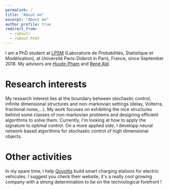 ```yaml
---
permalink: /
title: "About me"
excerpt: "About me"
author_profile: true
redirect_from: 
  - /about/
  - /about.html
---
```


I am a PhD student at [LPSM](https://www.lpsm.paris/) (Laboratoire de Probabilités, Statistique et Modélisation), at Université Paris-Diderot in Paris, France, since September 2018. My advisors are [Huyên Pham](https://sites.google.com/site/phamxuanhuyen/) and [René Aïd](https://sites.google.com/view/reneaid).

Research interests
======
My research interest lies at the boundary between stochastic control, infinite dimensional structures and non-markovian settings (delay, Volterra, fractional noise,...). My work focuses on exhibiting the nice structures behind some classes of non-markovian problems and designing efficient algorithms to solve them. Currently, I'm looking at how to apply the signature to optimal control. On a more applied side, I developp neural network based algorithms for stochastic control of high dimensional objects. 

Other activities
======
In my spare time, I help [Qovoltis](https://www.qovoltis.com/en/qovoltis-smarter-charging/) build smart charging stations for electric vehicules. I suggest you check their website, it's a really cool growing company with a strong determination to be on the technological forefront ! 
